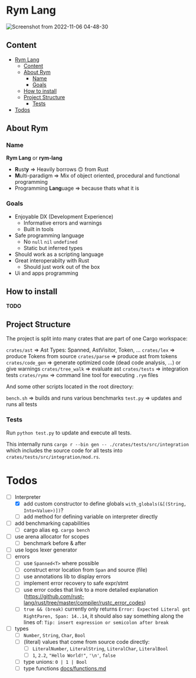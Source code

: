 # Rym Lang

![Screenshot from 2022-11-06 04-48-30](https://user-images.githubusercontent.com/64036709/200153194-31819cec-809c-4fa7-b7db-feda44a1fa9b.png)

## Content

- [Rym Lang](#rym-lang)
	- [Content](#content)
	- [About Rym](#about-rym)
		- [Name](#name)
		- [Goals](#goals)
	- [How to install](#how-to-install)
	- [Project Structure](#project-structure)
		- [Tests](#tests)
- [Todos](#todos)

## About Rym

### Name

**Rym Lang** or **rym-lang**

- **R**ust**y** ⇒ Heavily borrows 🙃 from Rust
- **M**ulti-paradigm ⇒ Mix of object oriented, procedural and functional programming
- Programming **Lang**uage ⇒ because thats what it is

### Goals

- Enjoyable DX (Development Experience)
  - Informative errors and warnings
  - Built in tools
- Safe programming language
  - No `null` `nil` `undefined`
  - Static but inferred types
- Should work as a scripting language
- Great interoperabilty with Rust
  - Should just work out of the box
- Ui and apps programming

## How to install

**TODO**

## Project Structure

The project is split into many crates that are part of one Cargo workspace:

`crates/ast` ⇒ Ast Types: Spanned<T>, AstVisitor<T>, Token, ...
`crates/lex` ⇒ produce Tokens from source
`crates/parse` ⇒ produce ast from tokens
`crates/code_gen` ⇒ generate optimized code (dead code analysis, ...) or give warnings
`crates/tree_walk` ⇒ evaluate ast
`crates/tests` ⇒ integration tests
`crates/rymx` ⇒ command line tool for executing `.rym` files

And some other scripts located in the root directory:

`bench.sh` ⇒ builds and runs various benchmarks
`test.py` ⇒ updates and runs all tests

### Tests

Run `python test.py` to update and execute all tests.

This internally runs `cargo r --bin gen -- ./crates/tests/src/integration` which includes the source code for all tests into `crates/tests/src/integration/mod.rs`.

# Todos

- [ ] Interpreter
  - [x] add custom constructor to define globals `with_globals(&[(String, Into<Value>)])`?
  - [ ] add method for defining variable on interpreter directly
- [ ] add benchmarking capabilities
  - [ ] cargo alias eg. `cargo bench`
- [ ] use arena allocator for scopes
  - [ ] benchmark before & after
- [ ] use logos lexer generator
- [ ] errors
  - [ ] use `Spanned<T>` where possible
  - [ ] construct error location from `Span` and source (file)
  - [ ] use annotations lib to display errors
  - [ ] implement error recovery to safe expr/stmt
  - [ ] use error codes that link to a more detailed explanation (https://github.com/rust-lang/rust/tree/master/compiler/rustc_error_codes)
  - [ ] `true && (break)` currently only returns `Error: Expected Literal got RightParen, Span: 14..14`, it should also say something along the lines of: `Tip: insert expression or semicolon after break`
- [ ] types
  - [ ] `Number`, `String`, `Char`, `Bool`
  - [ ] (literal) values that come from source code directly:
    - [ ] `LiteralNumber`, `LiteralString`, `LiteralChar`, `LiteralBool`
    - [ ] `1`, `2.2`, `"Hello World!"`, `'\n'`, `false`
  - [ ] type unions: `0 | 1 | Bool`
  - [ ] type functions [docs/functions.md](docs/functions.md#type_functions)
